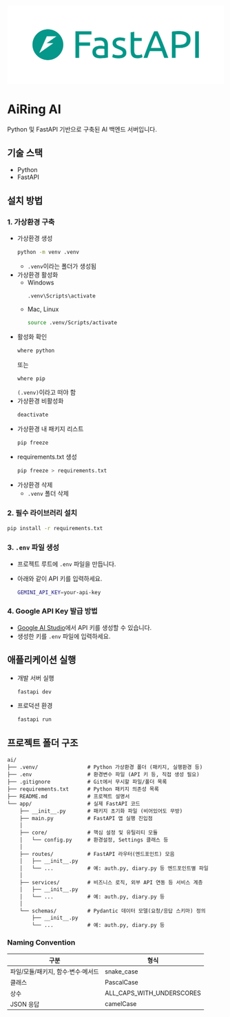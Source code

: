 <p align="center">
  <a href="https://fastapi.tiangolo.com/ko/" target="blank"><img src="https://github.com/fastapi/fastapi/blob/master/docs/en/docs/img/logo-margin/logo-teal.svg" alt="FastAPI Logo" /></a>
</p>

# AiRing AI

Python 및 FastAPI 기반으로 구축된 AI 백엔드 서버입니다.

## 기술 스택

-   Python
-   FastAPI

## 설치 방법

### 1. 가상환경 구축

-   가상환경 생성
    ```bash
    python -m venv .venv
    ```
    -   `.venv`이라는 폴더가 생성됨
-   가상환경 활성화
    -   Windows
        ```bash
        .venv\Scripts\activate
        ```
    -   Mac, Linux
        ```bash
        source .venv/Scripts/activate
        ```
-   활성화 확인
    ```bash
    where python
    ```
    또는
    ```bash
    where pip
    ```
    `(.venv)`이라고 떠야 함
-   가상환경 비활성화
    ```bash
    deactivate
    ```
-   가상환경 내 패키지 리스트
    ```bash
    pip freeze
    ```
-   requirements.txt 생성
    ```bash
    pip freeze > requirements.txt
    ```
-   가상환경 삭제
    -   `.venv` 폴더 삭제

### 2. 필수 라이브러리 설치

```bash
pip install -r requirements.txt
```

### 3. `.env` 파일 생성

-   프로젝트 루트에 `.env` 파일을 만듭니다.
-   아래와 같이 API 키를 입력하세요.

    ```bash
    GEMINI_API_KEY=your-api-key
    ```

### 4. Google API Key 발급 방법

-   [Google AI Studio](https://aistudio.google.com/app/apikey)에서 API 키를 생성할 수 있습니다.
-   생성한 키를 `.env` 파일에 입력하세요.

## 애플리케이션 실행

-   개발 서버 실행
    ```bash
    fastapi dev
    ```
-   프로덕션 환경
    ```bash
    fastapi run
    ```

## 프로젝트 폴더 구조

```
ai/
├── .venv/                # Python 가상환경 폴더 (패키지, 실행환경 등)
├── .env                  # 환경변수 파일 (API 키 등, 직접 생성 필요)
├── .gitignore            # Git에서 무시할 파일/폴더 목록
├── requirements.txt      # Python 패키지 의존성 목록
├── README.md             # 프로젝트 설명서
└── app/                  # 실제 FastAPI 코드
    ├── __init__.py       # 패키지 초기화 파일 (비어있어도 무방)
    ├── main.py           # FastAPI 앱 실행 진입점
    │
    ├── core/             # 핵심 설정 및 유틸리티 모듈
    │   └── config.py     # 환경설정, Settings 클래스 등
    │
    ├── routes/           # FastAPI 라우터(엔드포인트) 모음
    │   ├── __init__.py
    │   └── ...           # 예: auth.py, diary.py 등 엔드포인트별 파일
    │
    ├── services/         # 비즈니스 로직, 외부 API 연동 등 서비스 계층
    │   ├── __init__.py
    │   └── ...           # 예: auth.py, diary.py 등
    │
    └── schemas/          # Pydantic 데이터 모델(요청/응답 스키마) 정의
        ├── __init__.py
        └── ...           # 예: auth.py, diary.py 등
```

### Naming Convention

| 구분                               | 형식                      |
| ---------------------------------- | ------------------------- |
| 파일/모듈/패키지, 함수·변수·메서드 | snake_case                |
| 클래스                             | PascalCase                |
| 상수                               | ALL_CAPS_WITH_UNDERSCORES |
| JSON 응답                          | camelCase                 |
